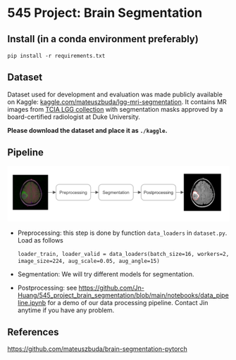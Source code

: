 # 545 Project: Brain Segmentation



## Install (in a conda environment preferably)

```
pip install -r requirements.txt
```



## Dataset

Dataset used for development and evaluation was made publicly available on Kaggle: [kaggle.com/mateuszbuda/lgg-mri-segmentation](https://www.kaggle.com/mateuszbuda/lgg-mri-segmentation). It contains MR images from [TCIA LGG collection](https://wiki.cancerimagingarchive.net/display/Public/TCGA-LGG) with segmentation masks approved by a board-certified radiologist at Duke University.

**Please download the dataset and place it as `./kaggle`.**



## Pipeline

![pipeline](./images/pipeline.png)

- Preprocessing: this step is done by function `data_loaders` in `dataset.py`. Load as follows

  ```
  loader_train, loader_valid = data_loaders(batch_size=16, workers=2, image_size=224, aug_scale=0.05, aug_angle=15)
  ```

- Segmentation: We will try different models for segmentation.
- Postprocessing: see https://github.com/Jn-Huang/545_project_brain_segmentation/blob/main/notebooks/data_pipeline.ipynb for a demo of our data processing pipeline. Contact Jin anytime if you have any problem.

## References

https://github.com/mateuszbuda/brain-segmentation-pytorch

